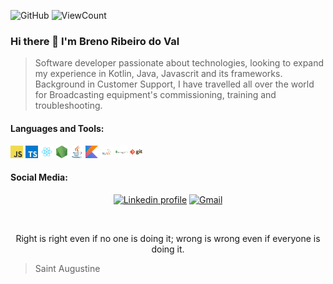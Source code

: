 ![GitHub](https://img.shields.io/github/license/breno-do-val/breno-do-val?style=flat)
![ViewCount](https://views.whatilearened.today/views/github/breno-do-val/breno-do-val.svg?cache=remove)

### Hi there 👋 I'm Breno Ribeiro do Val
> Software developer passionate about technologies, looking to expand my experience in Kotlin, Java, Javascrit and its frameworks.
> Background in Customer Support, I have travelled all over the world for Broadcasting equipment's commissioning, training and troubleshooting.

<!--
**Breno-do-val/breno-do-val** is a ✨ _special_ ✨ repository because its `README.md` (this file) appears on your GitHub profile.

- 🔭 I’m currently working on front-end for embedded applications using AngularJS, AdminLTE.
- 🌱 I’m currently focused on Cloud Computing solutions and Mobile development.
- 👯 I’m looking to collaborate on Web and Mobile applications using Cloud solutions.
- 💬 Talk to me about economy and technology.
- ⚡ Fun fact: I have taken Steve Jobs' phrase "Stay hungry, stay foolish" as a precept.
-->

#### Languages and Tools:
<code><img height="20" src="https://raw.githubusercontent.com/github/explore/80688e429a7d4ef2fca1e82350fe8e3517d3494d/topics/javascript/javascript.png"></code>
<code><img height="20" src="https://raw.githubusercontent.com/github/explore/80688e429a7d4ef2fca1e82350fe8e3517d3494d/topics/typescript/typescript.png"></code>
<code><img height="20" src="https://raw.githubusercontent.com/github/explore/80688e429a7d4ef2fca1e82350fe8e3517d3494d/topics/react/react.png"></code>
<code><img height="20" src="https://raw.githubusercontent.com/github/explore/80688e429a7d4ef2fca1e82350fe8e3517d3494d/topics/nodejs/nodejs.png"></code>
<code><img height="20" src="https://raw.githubusercontent.com/github/explore/80688e429a7d4ef2fca1e82350fe8e3517d3494d/topics/java/java.png"></code>
<code><img height="20" src="https://raw.githubusercontent.com/github/explore/80688e429a7d4ef2fca1e82350fe8e3517d3494d/topics/kotlin/kotlin.png"></code>
<code><img height="20" src="https://raw.githubusercontent.com/github/explore/80688e429a7d4ef2fca1e82350fe8e3517d3494d/topics/mysql/mysql.png"></code>
<code><img height="20" src="https://raw.githubusercontent.com/github/explore/80688e429a7d4ef2fca1e82350fe8e3517d3494d/topics/mongodb/mongodb.png"></code>
<code><img height="20" src="https://raw.githubusercontent.com/github/explore/80688e429a7d4ef2fca1e82350fe8e3517d3494d/topics/git/git.png"></code>

#### Social Media:

<p align="center">
    <a href="https://www.linkedin.com/in/breno-do-val-8a9149195/"><img alt="Linkedin profile" title="Linkedin" src="https://raw.githubusercontent.com/Thomas-George-T/Thomas-George-T/master/assets/linkedin.svg" width="100" height="30" /></a>
    <a href="mailto:brenorvale@gmail.com"><img alt="Gmail" src="https://raw.githubusercontent.com/Thomas-George-T/Thomas-George-T/master/assets/google-gmail.svg" title="Email" width="100" height="30" /></a>
</p>

<br/>

<p align="center">
    Right is right even if no one is doing it; wrong is wrong even if everyone is doing it.
    <blockquote>
        <p>Saint Augustine</p>
    </blockquote>
</p>
